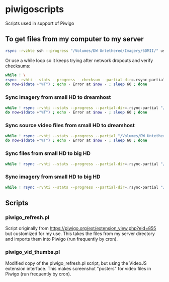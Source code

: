 # piwigoscripts
Scripts used in support of Piwigo

## To get files from my computer to my server
```bash
rsync -rvzhte ssh --progress "/Volumes/DW Untethered/Imagery/6DMII/" username@lebanon.dreamhost.com:/home/username/mysite.com/galleries/ --partial-dir=.rsync-partial
```

Or use a while loop so it keeps trying after network dropouts and verify checksums:
```bash
while ! \
rsync -rvhti --stats --progress --checksum --partial-dir=.rsync-partial "/Volumes/DW Untethered/Imagery/" -e ssh username@lebanon.dreamhost.com:/home/username/mysite.com/galleries/ ; \
do now=$(date +"%T") ; echo · Error at $now · ; sleep 60 ; done
```

### Sync imagery from small HD to dreamhost
```bash
while ! rsync -rvhti --stats --progress --partial-dir=.rsync-partial "/Volumes/DW Untethered/Imagery/" -e ssh username@lebanon.dreamhost.com:/home/username/mysite.com/galleries/ ; \
do now=$(date +"%T") ; echo · Error at $now · ; sleep 60 ; done
```

### Sync source video files from small HD to dreamhost
```bash
while ! rsync -rvhti --stats --progress --partial "/Volumes/DW Untethered/Files/VideoSource/" -e ssh username@lebanon.dreamhost.com:/home/username/mysite.com/VideoSource/ ; \
do now=$(date +"%T") ; echo · Error at $now · ; sleep 60 ; done
```

### Sync files from small HD to big HD
```bash
while ! rsync -rvhti --stats --progress --partial-dir=.rsync-partial "/Volumes/DW Untethered/Files/" "/Volumes/Welsh Imagery/Files/" ; do now=$(date +"%T") ; echo · Error at $now · ; sleep 60 ; done
```

### Sync imagery from small HD to big HD
```bash
while ! rsync -rvhti --stats --progress --partial-dir=.rsync-partial "/Volumes/DW Untethered/Imagery/" "/Volumes/Welsh Imagery/Imagery/" ; do now=$(date +"%T") ; echo · Error at $now · ; sleep 60 ; done
```

## Scripts
### piwigo_refresh.pl
Script originally from https://piwigo.org/ext/extension_view.php?eid=855 but customized for my use. This takes the files from my server directory and imports them into Piwigo (run frequently by cron).

### piwigo_vid_thumbs.pl
Modified copy of the piwigo_refresh.pl script, but using the VideoJS extension interface. This makes screenshot "posters" for video files in Piwigo (run frequently by cron).

